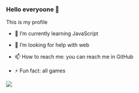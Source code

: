 ### Hello everyoone 👋

This is my profile

<!-- - 🔭 I’m currently working on golang -->
- 🌱 I’m currently learning JavaScript
<!-- - 👯 I’m looking to collaborate on ... -->
- 🤔 I’m looking for help with web
<!-- - 💬 Ask me about ... -->
- 📫 How to reach me: you can reach me in GitHub
<!-- - 😄 Pronouns: ... -->
- ⚡ Fun fact: all games


<img src="https://github-readme-stats.vercel.app/api?username=mikuwife&show_icons=true&theme=radical">
